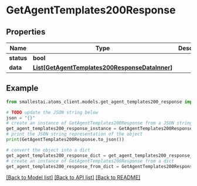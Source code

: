 # GetAgentTemplates200Response


## Properties

Name | Type | Description | Notes
------------ | ------------- | ------------- | -------------
**status** | **bool** |  | [optional] 
**data** | [**List[GetAgentTemplates200ResponseDataInner]**](GetAgentTemplates200ResponseDataInner.md) |  | [optional] 

## Example

```python
from smallestai.atoms_client.models.get_agent_templates200_response import GetAgentTemplates200Response

# TODO update the JSON string below
json = "{}"
# create an instance of GetAgentTemplates200Response from a JSON string
get_agent_templates200_response_instance = GetAgentTemplates200Response.from_json(json)
# print the JSON string representation of the object
print(GetAgentTemplates200Response.to_json())

# convert the object into a dict
get_agent_templates200_response_dict = get_agent_templates200_response_instance.to_dict()
# create an instance of GetAgentTemplates200Response from a dict
get_agent_templates200_response_from_dict = GetAgentTemplates200Response.from_dict(get_agent_templates200_response_dict)
```
[[Back to Model list]](../README.md#documentation-for-models) [[Back to API list]](../README.md#documentation-for-api-endpoints) [[Back to README]](../README.md)


